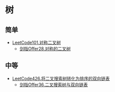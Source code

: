 # 树
## 简单
- [LeetCode101.对称二叉树](docs/LeetCode101.对称二叉树.md)
  - [剑指Offer28.对称的二叉树](docs/剑指Offer28.对称的二叉树.md)
## 中等
- [LeetCode426.将二叉搜索树转化为排序的双向链表](docs/LeetCode426.将二叉搜索树转化为排序的双向链表.md)
  - [剑指Offer36.二叉搜索树与双向链表](docs/剑指Offer36.二叉搜索树与双向链表.md)